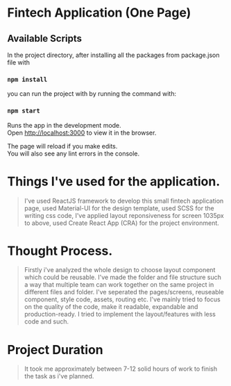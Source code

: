 # Fintech Application (One Page) 
## Available Scripts

In the project directory, after installing all the packages from package.json file with
### `npm install`

you can run the project with by running the command with:

### `npm start`

Runs the app in the development mode.\
Open [http://localhost:3000](http://localhost:3000) to view it in the browser.

The page will reload if you make edits.\
You will also see any lint errors in the console.

# Things I've used for the application. 
 > I've used ReactJS framework to develop this small fintech application page,
 > used Material-UI for the design template,
 > used SCSS for the writing css code,
 > I've applied layout reponsiveness for screen 1035px to above,
 > used Create React App (CRA) for the project environment.
 # Thought Process. 
 > Firstly i've analyzed the whole design to choose layout component which could be reusable.
 > I've made the folder and file structure such a way that multiple team can work together on the same project in different files and folder.
 > I've seperated the pages/screens, reuseable component, style code, assets, routing etc.
 > I've mainly tried to focus on the quality of the code, make it readable, expandable and production-ready. I tried to implement the layout/features with less code and such.

 # Project Duration
 > It took me approximately between 7-12 solid hours of work to finish the task as i've planned.





